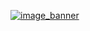 [<img alt="image_banner" src="https://github.com/ohqte/ohqte/assets/132732631/0cf5e5e9-df75-4f1a-bfda-1711711aefb9"/>](https://ohqte.is-a.dev)

